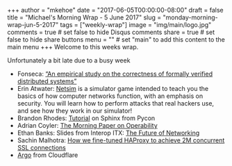 +++
author = "mkehoe"
date = "2017-06-05T00:00:00-08:00"
draft = false
title = "Michael's Morning Wrap - 5 June 2017"
slug = "monday-morning-wrap-jun-5-2017"
tags = ["weekly-wrap"]
image = "img/main/logo.jpg"
comments = true     # set false to hide Disqus comments
share = true        # set false to hide share buttons
menu = ""           # set "main" to add this content to the main menu
+++
Welcome to this weeks wrap.

Unfortunately a bit late due to a busy week

* Fonseca: [“An empirical study on the correctness of formally verified distributed systems”](https://blog.acolyer.org/2017/05/29/an-empirical-study-on-the-correctness-of-formally-verified-distributed-systems/)
* Erin Atwater: [Netsim](https://netsim.erinn.io/) is a simulator game intended to teach you the basics of how computer networks function, with an emphasis on security. You will learn how to perform attacks that real hackers use, and see how they work in our simulator!
* Brandon Rhodes: [Tutorial](https://github.com/brandon-rhodes/sphinx-tutorial) on Sphinx from Pycon
* Adrian Coyler: [The Morning Paper on Operability](https://blog.acolyer.org/2016/09/21/the-morning-paper-on-operability/)
* Ethan Banks: Slides from Interop ITX: [The Future of Networking](https://dl.dropboxusercontent.com/u/16802205/Packet%20Pushers%20FoNS%202017%20-%20Ethan%20Banks.pdf)
* Sachin Malhotra: [How we fine-tuned HAProxy to achieve 2M concurrent SSL connections](https://medium.freecodecamp.com/how-we-fine-tuned-haproxy-to-achieve-2-000-000-concurrent-ssl-connections-d017e61a4d27)
* [Argo](https://blog.cloudflare.com/argo/) from Cloudflare
